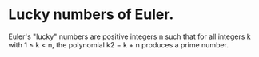# Lucky numbers of Euler.
Euler's "lucky" numbers are positive integers n such that for all integers k with 1 ≤ k < n, the polynomial k2 − k + n produces a prime number.
